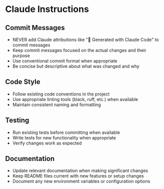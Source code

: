 # Claude Instructions

## Commit Messages
- NEVER add Claude attributions like "🤖 Generated with Claude Code" to commit messages
- Keep commit messages focused on the actual changes and their purpose
- Use conventional commit format when appropriate
- Be concise but descriptive about what was changed and why

## Code Style
- Follow existing code conventions in the project
- Use appropriate linting tools (black, ruff, etc.) when available
- Maintain consistent naming and formatting

## Testing
- Run existing tests before committing when available
- Write tests for new functionality when appropriate
- Verify changes work as expected

## Documentation
- Update relevant documentation when making significant changes
- Keep README files current with new features or setup changes
- Document any new environment variables or configuration options